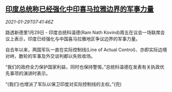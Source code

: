 <!--1611906853000-->
[印度总统称已经强化中印喜马拉雅边界的军事力量](https://cn.reuters.com/article/india-china-president-0129-fri-idCNKBS29Y0OV)
------

<div><i>2021-01-29T07:41:46Z</i></div><p>路透新德里1月29日 - 印度总统科温德(Ram Nath Kovind)周五在议会一场联席会议上表示，印度已经强化与中国喜马拉雅地区争议边界的军事力量。</p><p>自去年以来，两国军队一直在实际控制线(Line of Actual Control)、亦即实际边境对峙，数轮的军事及外交谈判都以失败收场。</p><p>“我们的政府全力保护国家利益，同时也保持警惕，”总统科温德在发表有关执政优先事项的演讲时表示。</p><p>“(我们)也增派了军队以保卫印度对实际控制线的主权。”(完)</p>
